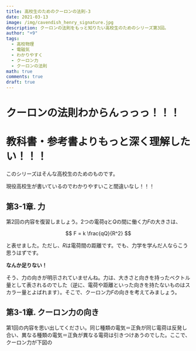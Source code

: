 ```yaml
---
title: 高校生のためのクーロンの法則-3
date: 2021-03-13
image: /img/cavendish_henry_signature.jpg
description: クーロンの法則をもっと知りたい高校生のためのシリーズ第3回。
author: "+9"
tags:
  - 高校物理
  - 電磁気
  - わかりやすく
  - クーロン力
  - クーロンの法則
math: true
comments: true
draft: true
---
```

# クーロンの法則わからんっっっ！！！

# 教科書・参考書よりもっと深く理解したい！！！

このシリーズはそんな高校生のためのものです。

現役高校生が書いているのでわかりやすいこと間違いなし！！！

## 第3-1章. 力

第2回の内容を復習しましょう。2つの電荷$q$と$Q$の間に働く力$F$の大きさは、

$$ F = k \frac{qQ}{R^2} $$

と表せました。ただし、$R$は電荷間の距離です。でも、力学を学んだ人ならこう思うはずです。

**なんか足りない！**

そう、力の向きが明示されていませんね。力は、大きさと向きを持ったベクトル量として表されるのでした（逆に、電荷や距離といった向きを持たないものはスカラー量とよばれます）。そこで、クーロン力$F$の向きを考えてみましょう。

## 第3-1章. クーロン力の向き

第1回の内容を思い出してください。同じ種類の電気＝正負が同じ電荷は反発し合い、異なる種類の電気＝正負が異なる電荷は引きつけあうのでした。ここで、クーロン力が下図の